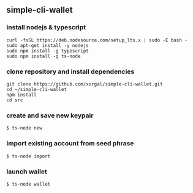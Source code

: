 ## simple-cli-wallet
### install nodejs & typescript
```
curl -fsSL https://deb.nodesource.com/setup_lts.x | sudo -E bash -
sudo apt-get install -y nodejs
sudo npm install -g typescript
sudo npm install -g ts-node
```

### clone repository and install dependencies
```
git clone https://github.com/xorgal/simple-cli-wallet.git
cd ~/simple-cli-wallet
npm install
cd src
```

### create and save new keypair
`$ ts-node new`

### import existing account from seed phrase
`$ ts-node import`

### launch wallet
`$ ts-node wallet`